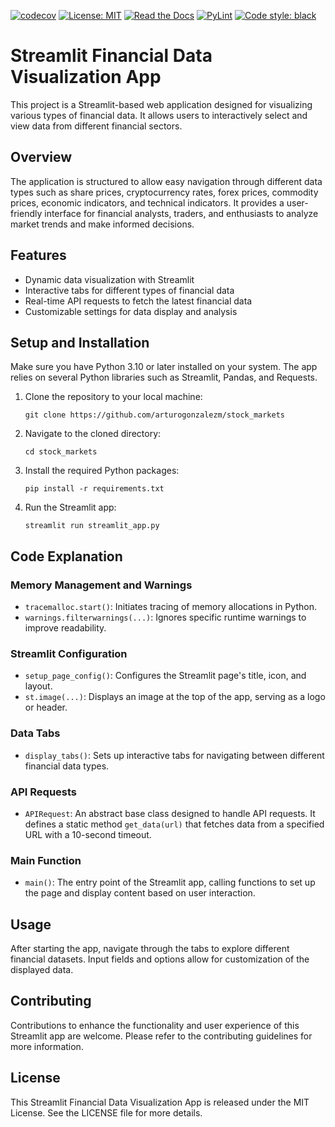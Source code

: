 [![codecov](https://codecov.io/gh/arturogonzalezm/stock_markets/graph/badge.svg?token=P8MDW0U3PU)](https://codecov.io/gh/arturogonzalezm/stock_markets)
[![License: MIT](https://img.shields.io/badge/License-MIT-purple.svg)](https://github.com/arturogonzalezm/stock_markets/blob/master/LICENSE)
[![Read the Docs](https://img.shields.io/readthedocs/:packageName)](https://github.com/arturogonzalezm/stock_markets/wiki)
[![PyLint](https://github.com/arturogonzalezm/stock_markets/actions/workflows/workflow.yml/badge.svg)](https://github.com/arturogonzalezm/stock_markets/actions/workflows/workflow.yml)
[![Code style: black](https://img.shields.io/badge/code%20style-black-000000.svg)](https://github.com/arturogonzalezm/stock_markets)

# Streamlit Financial Data Visualization App

This project is a Streamlit-based web application designed for visualizing various types of financial data. It allows users to interactively select and view data from different financial sectors.

## Overview

The application is structured to allow easy navigation through different data types such as share prices, cryptocurrency rates, forex prices, commodity prices, economic indicators, and technical indicators. It provides a user-friendly interface for financial analysts, traders, and enthusiasts to analyze market trends and make informed decisions.

## Features

- Dynamic data visualization with Streamlit
- Interactive tabs for different types of financial data
- Real-time API requests to fetch the latest financial data
- Customizable settings for data display and analysis

## Setup and Installation

Make sure you have Python 3.10 or later installed on your system. The app relies on several Python libraries such as Streamlit, Pandas, and Requests.

1. Clone the repository to your local machine:

    ```
    git clone https://github.com/arturogonzalezm/stock_markets
    ```

2. Navigate to the cloned directory:

    ```
    cd stock_markets
    ```

3. Install the required Python packages:

    ```
    pip install -r requirements.txt
    ```

4. Run the Streamlit app:

    ```
    streamlit run streamlit_app.py
    ```

## Code Explanation

### Memory Management and Warnings

- `tracemalloc.start()`: Initiates tracing of memory allocations in Python.
- `warnings.filterwarnings(...)`: Ignores specific runtime warnings to improve readability.

### Streamlit Configuration

- `setup_page_config()`: Configures the Streamlit page's title, icon, and layout.
- `st.image(...)`: Displays an image at the top of the app, serving as a logo or header.

### Data Tabs

- `display_tabs()`: Sets up interactive tabs for navigating between different financial data types.

### API Requests

- `APIRequest`: An abstract base class designed to handle API requests. It defines a static method `get_data(url)` that fetches data from a specified URL with a 10-second timeout.

### Main Function

- `main()`: The entry point of the Streamlit app, calling functions to set up the page and display content based on user interaction.

## Usage

After starting the app, navigate through the tabs to explore different financial datasets. Input fields and options allow for customization of the displayed data.

## Contributing

Contributions to enhance the functionality and user experience of this Streamlit app are welcome. Please refer to the contributing guidelines for more information.

## License

This Streamlit Financial Data Visualization App is released under the MIT License. See the LICENSE file for more details.

